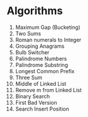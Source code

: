 # Algorithms

1. Maximum Gap (Bucketing)
2. Two Sums
3. Roman numerals to Integer
4. Grouping Anagrams
5. Bulb Switcher
6. Palindrome Numbers
7. Palindrome Substring
8. Longest Common Prefix
9. Three Sum
10. Middle of Linked List
11. Remove m from Linked List
12. Binary Search
13. First Bad Version
14. Search Insert Position
